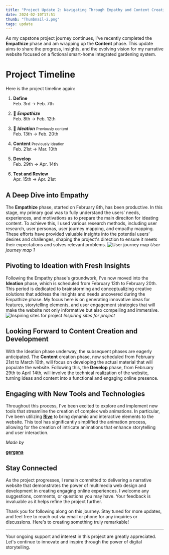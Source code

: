 ```yaml
---
title: "Project Update 2: Navigating Through Empathy and Content Creation"
date: 2024-02-10T17:51
thumb: "Thumbnail-2.png"
tags: update
---
```


As my capstone project journey continues, I've recently completed the **Empathize** phase and am wrapping up the **Content** phase. This update aims to share the progress, insights, and the evolving vision for my narrative website focused on a fictional smart-home integrated gardening system.

# Project Timeline

Here is the project timeline again:

1. **Define**<br>Feb. 3rd → Feb. 7th
    
2. 📍 ***Empathize***<br>Feb. 8th → Feb. 12th
    
3. 📍 ***Ideation*** <small>Previously content</small><br>Feb. 13th → Feb. 20th<br>
    
4. **Content** <small>Previously ideation</small><br>Feb. 21st → Mar. 10th
    
5. **Develop**<br>Feb. 29th → Apr. 14th
    
6. **Test and Review**<br>Apr. 15th → Apr. 21st

## A Deep Dive into Empathy

The **Empathize** phase, started on February 8th, has been productive. In this stage, my primary goal was to fully understand the users' needs, experiences, and motivations as to prepare the main direciton for ideating content. To achieve this, I used various research methods, including user research, user personas, user journey mapping, and empathy mapping. These efforts have provided valuable insights into the potential users' desires and challenges, shaping the project's direction to ensure it meets their expectations and solves relevant problems.
![User journey map](/DMD-400-Blog/assets/img/User-persona__1.png)
<cite>User journey map 1</cite>

## Pivoting to Ideation with Fresh Insights

Following the Empathy phase's groundwork, I've now moved into the **Ideation** phase, which is scheduled from February 13th to February 20th. This period is dedicated to brainstorming and conceptualizing creative solutions that address the insights and needs uncovered during the Empathize phase. My focus here is on generating innovative ideas for features, storytelling elements, and user engagement strategies that will make the website not only informative but also compelling and immersive.
![Inspiring sites for project](/DMD-400-Blog/assets/img/Ideation.png)
<cite>Inspiring sites for project</cite>

## Looking Forward to Content Creation and Development

With the Ideation phase underway, the subsequent phases are eagerly anticipated. The **Content** creation phase, now scheduled from February 21st to March 10th, will focus on developing the actual material that will populate the website. Following this, the **Develop** phase, from February 29th to April 14th, will involve the technical realization of the website, turning ideas and content into a functional and engaging online presence.

## Engaging with New Tools and Technologies

Throughout this process, I've been excited to explore and implement new tools that streamline the creation of complex web animations. In particular, I've been utilizing **[Rive](https://rive.app/)** to bring dynamic and interactive elements to the website. This tool has significantly simplified the animation process, allowing for the creation of intricate animations that enhance storytelling and user interaction.

<div><canvas style="min-height: 400px; max-width: 400px;"id="rive-canvas"></canvas></div>
<span><cite>Made by</cite></span>
&nbsp;

**[gergana](https://rive.app/community/7508-14445-rive-vibe/)**

## Stay Connected

As the project progresses, I remain committed to delivering a narrative website that demonstrates the power of multimedia web design and development in creating engaging online experiences. I welcome any suggestions, comments, or questions you may have. Your feedback is invaluable as it helps refine the project further.

Thank you for following along on this journey. Stay tuned for more updates, and feel free to reach out via email or phone for any inquiries or discussions. Here's to creating something truly remarkable!

---

Your ongoing support and interest in this project are greatly appreciated. Let's continue to innovate and inspire through the power of digital storytelling.